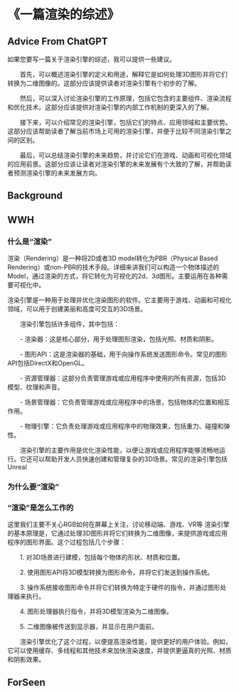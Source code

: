 # 《一篇渲染的综述》

## Advice From ChatGPT
如果您要写一篇关于渲染引擎的综述，我可以提供一些建议。

　　首先，可以概述渲染引擎的定义和用途，解释它是如何处理3D图形并将它们转换为二维图像的。这部分应该提供读者对渲染引擎有个初步的了解。

　　然后，可以深入讨论渲染引擎的工作原理，包括它包含的主要组件、渲染流程和优化技术。这部分应该提供对渲染引擎的内部工作机制的更深入的了解。

　　接下来，可以介绍常见的渲染引擎，包括它们的特点、应用领域和主要优势。这部分应该帮助读者了解当前市场上可用的渲染引擎，并便于比较不同渲染引擎之间的区别。

　　最后，可以总结渲染引擎的未来趋势，并讨论它们在游戏、动画和可视化领域的应用前景。这部分应该让读者对渲染引擎的未来发展有个大致的了解，并帮助读者预测渲染引擎的未来发展方向。

## Background

## WWH

### 什么是“渲染”

渲染（Rendering）是一种将2D或者3D model转化为PBR（Physical Based Rendering）或non-PBR的技术手段。详细来讲我们可以构造一个物体描述的Model，通过渲染的方式，将它转化为可视化的2d、3d图形。主要运用在各种需要可视化中。

渲染引擎是一种用于处理并优化渲染图形的软件。它主要用于游戏、动画和可视化领域，可以用于创建美丽和高度可交互的3D场景。

　　渲染引擎包括许多组件，其中包括：

　　- 渲染器：这是核心部分，用于处理图形渲染，包括光照、材质和阴影。

　　- 图形API：这是渲染器的基础，用于向操作系统发送图形命令。常见的图形API包括DirectX和OpenGL。

　　- 资源管理器：这部分负责管理游戏或应用程序中使用的所有资源，包括3D模型、纹理和声音。

　　- 场景管理器：它负责管理游戏或应用程序中的场景，包括物体的位置和相互作用。

　　- 物理引擎：它负责处理游戏或应用程序中的物理效果，包括重力、碰撞和弹性。

　　渲染引擎的主要作用是优化渲染性能，以便让游戏或应用程序能够流畅地运行。它还可以帮助开发人员快速创建和管理复杂的3D场景。常见的渲染引擎包括Unreal

### 为什么要“渲染”



### “渲染”是怎么工作的

这里我们主要不关心RGB如何在屏幕上关注，讨论移动端、游戏、VR等
渲染引擎的基本原理是，它通过处理3D图形并将它们转换为二维图像，来提供游戏或应用程序的图形界面。这个过程包括几个步骤：

　　1. 对3D场景进行建模，包括每个物体的形状、材质和位置。

　　2. 使用图形API将3D模型转换为图形命令，并将它们发送到操作系统。

　　3. 操作系统接收图形命令并将它们转换为特定于硬件的指令，并通过图形处理器来执行。

　　4. 图形处理器执行指令，并将3D模型渲染为二维图像。

　　5. 二维图像被传送到显示器，并显示在用户面前。

　　渲染引擎优化了这个过程，以便提高渲染性能，提供更好的用户体验。例如，它可以使用缓存、多线程和其他技术来加快渲染速度，并提供更逼真的光照、材质和阴影效果。

## ForSeen